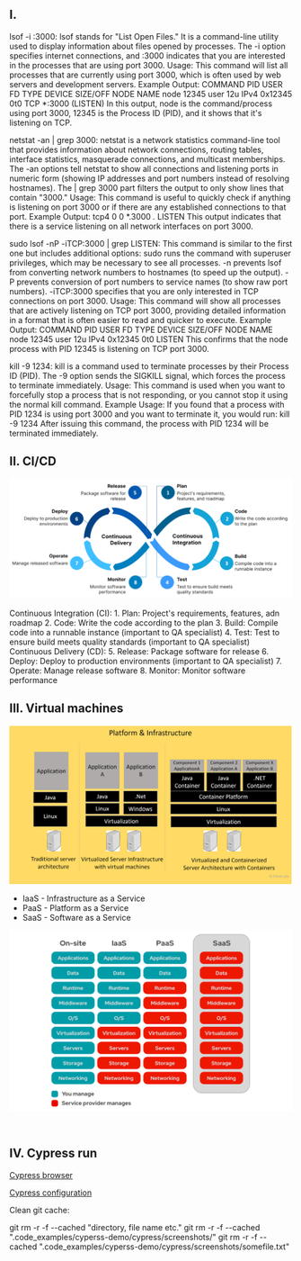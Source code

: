 ## I. 

lsof -i :3000:
    lsof stands for "List Open Files." It is a command-line utility used to display information about files opened by processes.
    The -i option specifies internet connections, and :3000 indicates that you are interested in the processes that are using port 3000.
Usage:
    This command will list all processes that are currently using port 3000, which is often used by web servers and development servers.
Example Output:
    COMMAND   PID USER   FD   TYPE DEVICE SIZE/OFF NODE NAME
    node    12345 user   12u  IPv4 0x12345      0t0  TCP *:3000 (LISTEN)
In this output, node is the command/process using port 3000, 12345 is the Process ID (PID), and it shows that it's listening on TCP.

netstat -an | grep 3000:
    netstat is a network statistics command-line tool that provides information about network connections, routing tables, interface statistics, masquerade connections, and multicast memberships.
    The -an options tell netstat to show all connections and listening ports in numeric form (showing IP addresses and port numbers instead of resolving hostnames).
The | grep 3000 part filters the output to only show lines that contain "3000."
Usage:
    This command is useful to quickly check if anything is listening on port 3000 or if there are any established connections to that port.
Example Output:
    tcp4       0      0  *.3000                 *.*                    LISTEN
This output indicates that there is a service listening on all network interfaces on port 3000.

sudo lsof -nP -iTCP:3000 | grep LISTEN:
This command is similar to the first one but includes additional options:
    sudo runs the command with superuser privileges, which may be necessary to see all processes.
    -n prevents lsof from converting network numbers to hostnames (to speed up the output).
    -P prevents conversion of port numbers to service names (to show raw port numbers).
    -iTCP:3000 specifies that you are only interested in TCP connections on port 3000.
Usage:
    This command will show all processes that are actively listening on TCP port 3000, providing detailed information in a format that is often easier to read and quicker to execute.
Example Output:
    COMMAND   PID USER   FD   TYPE DEVICE SIZE/OFF NODE NAME
    node    12345 user   12u  IPv4 0x12345      0t0  LISTEN
This confirms that the node process with PID 12345 is listening on TCP port 3000.

kill -9 1234:
    kill is a command used to terminate processes by their Process ID (PID).
    The -9 option sends the SIGKILL signal, which forces the process to terminate immediately.
Usage:
    This command is used when you want to forcefully stop a process that is not responding, or you cannot stop it using the normal kill command.
Example Usage:
    If you found that a process with PID 1234 is using port 3000 and you want to terminate it, you would run:
kill -9 1234
After issuing this command, the process with PID 1234 will be terminated immediately.

## II. CI/CD
![CD/CI](images/cicd.png) 

Continuous Integration (CI):
    1. Plan: Project's requirements, features, adn roadmap
    2. Code: Write the code according to the plan
    3. Build: Compile code into a runnable instance (important to QA specialist)
    4. Test: Test to ensure build meets quality standards (important to QA specialist)
Continuous Delivery (CD):
    5. Release: Package software for release
    6. Deploy: Deploy to production environments (important to QA specialist)
    7. Operate: Manage release software
    8. Monitor: Monitor software performance

## III. Virtual machines
![Virtual Machines](images/virtualisation.png)  

* IaaS - Infrastructure as a Service  
* PaaS - Platform as a Service  
* SaaS - Software as a Service 

![SaaS](images/saas.png)  

<br>

## IV. Cypress run

[Cypress browser](https://docs.cypress.io/app/references/launching-browsers)  

 
[Cypress configuration](https://docs.cypress.io/app/references/configuration)

Clean git cache:

git rm -r -f --cached "directory, file name etc." 
git rm -r -f --cached ".code_examples/cyperss-demo/cypress/screenshots/" 
git rm -r -f --cached ".code_examples/cyperss-demo/cypress/screenshots/somefile.txt" 

